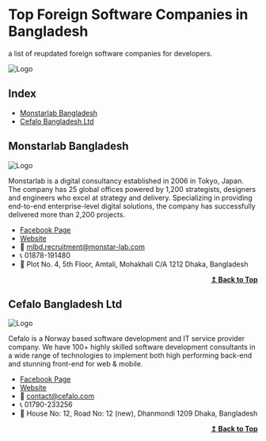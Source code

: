 # Top Foreign Software Companies in Bangladesh
a list of reupdated foreign software companies for developers.

![Logo](https://github.com/raj-khan/raj-khan.github.io/blob/master/universal-banners/top-foreign-software-companies-in-bd.png)

## Index
<ul>
  <li><a href="#monstarlab-bangladesh">Monstarlab Bangladesh</a></li>
  <li><a href="#cefalo-bangladesh-ltd">Cefalo Bangladesh Ltd</a></li>
</ul>

## Monstarlab Bangladesh
![Logo](https://github.com/raj-khan/raj-khan.github.io/blob/master/universal-banners/monstar-lab-logo.png)

Monstarlab is a digital consultancy established in 2006 in Tokyo, Japan. The company has 25 global offices powered by 1,200 strategists, designers and engineers who excel at strategy and delivery. Specializing in providing end-to-end enterprise-level digital solutions, the company has successfully delivered more than 2,200 projects.

- [Facebook Page](https://www.facebook.com/MonstarLab.Bangladesh)
- [Website](https://monstar-lab.com/global/)
- :email: mlbd.recruitment@monstar-lab.com
- :telephone_receiver: 01878-191480
- :office: Plot No. 4, 5th Floor, Amtali, Mohakhali C/A 1212 Dhaka, Bangladesh

<div align="right">
  <b><a href="#Index">↥ Back to Top</a></b>
</div>


## Cefalo Bangladesh Ltd
![Logo](https://github.com/raj-khan/raj-khan.github.io/blob/master/universal-banners/monstar-lab-logo.png)

Cefalo is a Norway based software development and IT service provider company. We have 100+ highly skilled software development consultants in a wide range of technologies to implement both high performing back-end and stunning front-end for web & mobile.

- [Facebook Page](https://www.facebook.com/cefalobangladesh/)
- [Website](https://www.cefalo.com/en/)
- :email: contact@cefalo.com
- :telephone_receiver: 01790-233256
- :office: House No: 12, Road No: 12 (new), Dhanmondi 1209 Dhaka, Bangladesh

<div align="right">
  <b><a href="#Index">↥ Back to Top</a></b>
</div>


